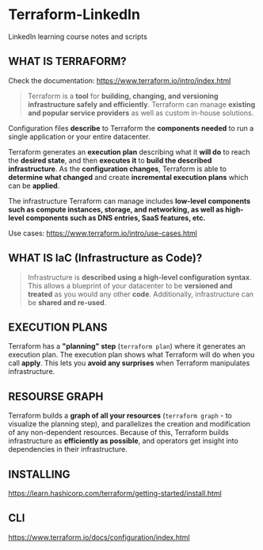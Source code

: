 # Terraform-LinkedIn
LinkedIn learning course notes and scripts 

## WHAT IS TERRAFORM?

Check the documentation: https://www.terraform.io/intro/index.html

> Terraform is a **tool** for **building, changing, and versioning infrastructure safely and efficiently**. Terraform can manage **existing and popular service providers** as well as custom in-house solutions.

Configuration files **describe** to Terraform the **components needed** to run a single application or your entire datacenter.

Terraform generates an **execution plan** describing what it **will do** to reach the **desired state**, and then **executes it** to **build the described infrastructure**. As the **configuration changes**, Terraform is able to **determine what changed** and create **incremental execution plans** which can be **applied**.

The infrastructure Terraform can manage includes **low-level components such as compute instances, storage, and networking, as well as high-level components such as DNS entries, SaaS features, etc.**

Use cases: https://www.terraform.io/intro/use-cases.html

## WHAT IS IaC (Infrastructure as Code)?

> Infrastructure is **described using a high-level configuration syntax**. This allows a blueprint of your datacenter to be **versioned and treated** as you would any other **code**. Additionally, infrastructure can be **shared and re-used**.

## EXECUTION PLANS

Terraform has a **"planning" step** (`terraform plan`) where it generates an execution plan. The execution plan shows what Terraform will do when you call **apply**. This lets you **avoid any surprises** when Terraform manipulates infrastructure.

## RESOURSE GRAPH 

Terraform builds a **graph of all your resources** (`terraform graph` - to visualize the planning step), and parallelizes the creation and modification of any non-dependent resources. Because of this, Terraform builds infrastructure as **efficiently as possible**, and operators get insight into dependencies in their infrastructure.

## INSTALLING

https://learn.hashicorp.com/terraform/getting-started/install.html

## CLI

https://www.terraform.io/docs/configuration/index.html
